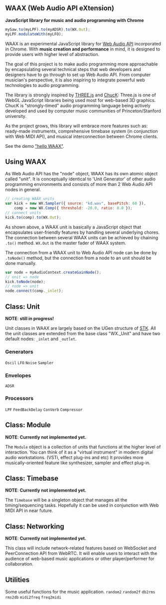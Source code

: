 WAAX (Web Audio API eXtension)
------------------------------
**JavaScript library for music and audio programming with Chrome**

```javascript
mySaw.to(myLPF).to(myADSR).to(WX.Out);
myLPF.modulateWith(myLFO);
```

WAAX is an experimental JavaScript library for [Web Audio API][1] incorporated in Chrome. With **music creation and performance** in mind, it is designed to provide users with higher level of abstraction.

The goal of this project is to make audio programming more approachable by encapsulating several technical steps that web developers and designers have to go through to set up Web Audio API. From computer musician's perspective, it is also inspiring to integrate powerful web technologies to audio programming.

The library is strongly inspired by [THREE.js][2] and [ChucK][3]: Three.js is one of WebGL JavaScript libraries being used most for web-based 3D graphics. ChucK is "strongly-timed" audio programming language being actively developed and used by computer music communities of Princeton/Stanford university.

As the project grows, this library will embrace more features such as: ready-made instruments, comprehensive timebase system (in conjunction with Web MIDI API), and musical interconnection between Chrome clients.

See the demo ["hello WAAX"][4].

[1]: https://dvcs.w3.org/hg/audio/raw-file/tip/webaudio/specification.html "Web Audio API: W3C Editor's Draft"
[2]: https://github.com/mrdoob/three.js/ "THREE.js: Github Repo"
[3]: http://chuck.cs.princeton.edu/
[4]: http://hoch.github.com/waax/examples/hellowaax.html


Using WAAX
----------

As Web Audio API has the "node" object, WAAX has its own atomic object called "unit". It is conceptually identical to 'Unit Generator' of other audio programming environments and consists of more than 2 Web Audio API nodes in general.
```javascript
// creating WAAX units
var kick = new WX.Sampler({ source: "kd.wav", basePitch: 60 }),
    comp = new WX.Comp({ threshold: -20.0, ratio: 8.0 });
// connect units
kick.to(comp).to(WX.Out);
```
As shown above, a WAAX unit is basically a JavaScript object that encapsulates user-friendly features by handling several underlying chores. The connection between several WAAX units can be achieved by chaining `.to()` method. `WX.Out` is the master fader of WAAX system.

The connection from a WAAX unit to Web Audio API node can be done by `.toNode()` method, but the connection from a node to an unit should be done manually.
```javascript
var node = myAudioContext.createGainNode();
// unit => node
kick.toNode(node);
// node => unit
node.connect(comp._inlet);
```

Class: Unit
-----------
**NOTE**: __still in progress!__

Unit classes in WAAX are largely based on the UGen structure of [STK][5]. All the unit classes are extended from the base class "WX._Unit" and have two default nodes: `_inlet` and `_outlet`.

### Generators
`Oscil` `LFO` `Noise` `Sampler`

### Envelopes
`ADSR`

### Processors
`LPF` `FeedBackDelay` `ConVerb` `Compressor`

[5]: https://ccrma.stanford.edu/software/stk/classes.html

Class: Module
-------------
**NOTE**: __Currently not implemented yet.__

The `Module` object is a collection of units that functions at the higher level of interaction. You can think of it as a "virtual instrument" in modern digital audio workstations. (VSTi, effect plug-ins and etc) It provides more musically-oriented feature like synthesizer, sampler and effect plug-in.

Class: Timebase
---------------
**NOTE**: __Currently not implemented yet.__

The `Timebase` will be a singleton object that manages all the timing/sequencing tasks. Hopefully it can be used in conjunction with Web MIDI API in near future.

Class: Networking
-----------------
**NOTE**: __Currently not implemented yet.__

This class will include network-related features based on WebSocket and PeerConnection API from WebRTC. It will enable users to interact with the audience of web-based music applications or other player/performer for collaboration.

Utilities
---------
Some useful functions for the music application.
`random2` `random2f` `db2rms` `rms2db` `midi2freq` `freq2midi`